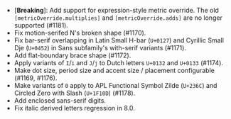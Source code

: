  * \[**Breaking**\]: Add support for expression-style metric override. The old `[metricOverride.multiplies]` and `[metricOverride.adds]` are no longer supported (#1181).
 * Fix motion-serifed N's broken shape (#1170).
 * Fix bar-serif overlapping in Latin Small H-bar (`U+0127`) and Cyrillic Small Dje (`U+0452`) in Sans subfamily's with-serif variants (#1171).
 * Add flat-boundary brace shape (#1172).
 * Apply variants of `I`/`i` and `J`/`j` to Dutch letters `U+0132` and `U+0133` (#1174).
 * Make dot size, period size and accent size / placement configurable (#1169, #1176).
 * Make variants of `0` apply to APL Functional Symbol Zilde (`U+236C`) and Circled Zero with Slash (`U+1F10D`) (#1178).
 * Add enclosed sans-serif digits.
 * Fix italic derived letters regression in 8.0.
